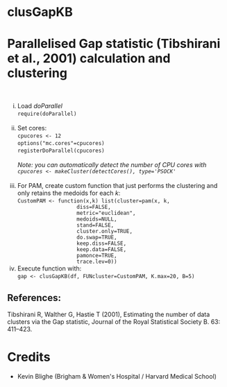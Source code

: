 # clusGapKB
<h1>Parallelised Gap statistic (Tibshirani et al., 2001) calculation and clustering</h1>
<br>
<ol type="i">
  <li>Load <i>doParallel</i>
<br>
    <code>require(doParallel)</code></li>
<br>
<li>Set cores:
  <br>
  <code>cpucores <- 12</code>
  <br>
  <code>options("mc.cores"=cpucores)</code>
  <br>
  <code>registerDoParallel(cpucores)</code></li>
  <br>
  <i>Note: you can automatically detect the number of CPU cores with <code>cpucores <- makeCluster(detectCores(), type='PSOCK'</code></i></li>
  <br><br>
<li>For PAM, create custom function that just performs the clustering and only retains the medoids for each <i>k</i>:
<br>
<code>CustomPAM <- function(x,k) list(cluster=pam(x, k,
                   diss=FALSE,
                   metric="euclidean",
                   medoids=NULL,
                   stand=FALSE,
                   cluster.only=TRUE,
                   do.swap=TRUE,
                   keep.diss=FALSE,
                   keep.data=FALSE,
                   pamonce=TRUE,
                   trace.lev=0))</code></li>
<li>Execute function with:<br>
<code>gap <- clusGapKB(df, FUNcluster=CustomPAM, K.max=20, B=5)</code>
<br>
</li>
</ol>
<h2>References:</h2>
Tibshirani R, Walther G, Hastie T (2001), Estimating the number of data clusters via the Gap statistic, Journal of the Royal Statistical Society B. 63: 411–423.

<h1>Credits</h1>
<ul>
  <li>Kevin Blighe (Brigham & Women's Hospital / Harvard Medical School)</li>
</ul>
